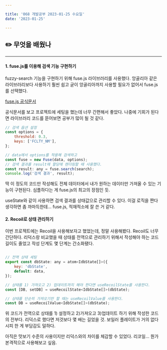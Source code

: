 ```yaml
---

title: '068 개발공부 2023-01-25 수요일'
date: '2023-01-25'

---
```


## ✏️ 무엇을 배웠나
---
#### 1. fuse.js를 이용해 검색 기능 구현하기
fuzzy-search 기능을 구현하기 위해 fuse.js 라이브러리를 사용했다. 앙골리아 같은 라이브러리보다 사용하기 훨씬 쉽고 굳이 앙골리아까지 사용할 필요가 없어서 fuse.js를 선택했다.

[fuse.js 공식문서](https://fusejs.io/)

공식문서를 보고 프로젝트에 세팅을 했는데 너무 간편해서 좋았다. 나중에 기회가 된다면 라이브러리 코드를 뜯어보면 공부가 많이 될 것 같다.

```js
// 검색 옵션 설정
const options = {
	threshold: 0.3,
	keys: ['FCLTY_NM'],
};

// data에서 options를 적용해 검색하고
const fuse = new Fuse(data, options);
// 검색 결과를 result에 할당에 렌더링할 때 사용했다.
const result: any = fuse.search(search);
console.log('검색 결과', result);
```

딱 이 정도의 코드만 작성해도 전체 데이터에서 내가 원하는 데이터만 가져올 수 있는 기능이 구현된다. 심플하다는 게 fuse.js의 최고의 장점인 듯.

useState와 같이 사용하면 검색 결과를 상태값으로 관리할 수 있다. 이걸 로직을 짠다 생각하면 좀 까마득한데... fuse.js, 적재적소에 잘 쓴 거 같다.

#### 2. Recoil로 상태 관리하기

이번 프로젝트에는 Recoil을 사용해보자고 했었는데, 정말 사용해봤다. Recoil도 너무 간단하다. 리덕스랑 비교했을 때 상태를 전역으로 관리하기 위해서 작성해야 하는 코드 길이도 줄었고 작성 단계도 몇 단계는 간소화됐다.

```js

// 전역 상태 세팅
export const dbState: any = atom<IdbState[]>({
	key: 'dbState',
	default: data,
});

// 상태를 1) 가져오고 2) 업데이트까지 해야 한다면 useRecoilState를 사용한다.
const [DB, setDB] = useRecoilState<IdbState[]>(dbState);

// 상태를 단순히 가져오기만 할 때는 useRecoilValue를 사용한다.
const DB = useRecoilValue<IdbState[]>(dbState);
```

위 코드가 전역으로 상태를 1) 설정하고 2)가져오고 3)업데이트 하기 위해 작성한 코드의 전부다. 리덕스로 했다면 저것보다 몇 배는 길었을 것. 보일러 플레이트가 거의 없다시피 한 게 부담감도 덜하다.

아직은 맛보기 수준의 사용이지만 리덕스와의 차이를 체감할 수 있었다. 리코일... 뭔가 본격적으로 사용해보고 싶음.
